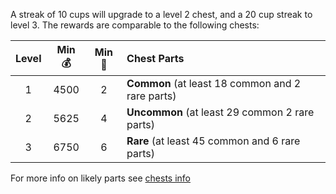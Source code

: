 A streak of 10 cups will upgrade to a level 2 chest, and a 20 cup streak to level 3. The rewards are comparable to the following chests:

Level | Min 💰 | Min 💎 | Chest Parts  
:--: | :--: | :--: | :-- 
1 |	4500 | 2 | **Common** (at least 18 common and 2 rare parts)
2 | 5625 | 4 | **Uncommon** (at least 29 common 2 rare parts)
3 | 6750 | 6 | **Rare** (at least 45 common and 6 rare parts)

For more info on likely parts see [chests info](/chests/)
